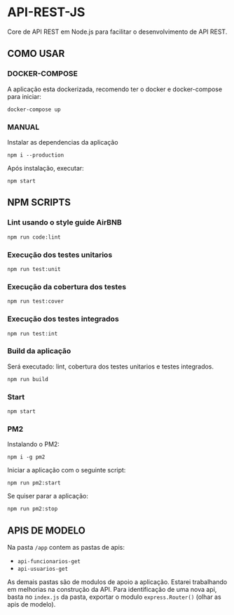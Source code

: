 # API-REST-JS
Core de API REST em Node.js para facilitar o desenvolvimento de API REST.
## COMO USAR
### DOCKER-COMPOSE
A aplicação esta dockerizada, recomendo ter o docker e docker-compose para iniciar:
```shell
docker-compose up
```
### MANUAL
Instalar as dependencias da aplicação
```shell
npm i --production
```
Após instalação, executar:
```shell
npm start
```
## NPM SCRIPTS
### Lint usando o style guide AirBNB
```shell
npm run code:lint
```
### Execução dos testes unitarios
```shell
npm run test:unit
```
### Execução da cobertura dos testes
```shell
npm run test:cover
```
### Execução dos testes integrados
```shell
npm run test:int
```
### Build da aplicação
Será executado: lint, cobertura dos testes unitarios e testes integrados.
```shell
npm run build
```
### Start
```shell
npm start
```
### PM2
Instalando o PM2:
```shell
npm i -g pm2
```
Iniciar a aplicação com o seguinte script:
```shell
npm run pm2:start
```
Se quiser parar a aplicação:
```shell
npm run pm2:stop
```
## APIS DE MODELO
Na pasta `/app` contem as pastas de apis:
- `api-funcionarios-get`
- `api-usuarios-get`

As demais pastas são de modulos de apoio a aplicação.
Estarei trabalhando em melhorias na construção da API.
Para identificação de uma nova api, basta no `index.js` da pasta, exportar o modulo `express.Router()` (olhar as apis de modelo).